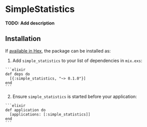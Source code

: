 # SimpleStatistics

**TODO: Add description**

## Installation

If [available in Hex](https://hex.pm/docs/publish), the package can be installed as:

  1. Add `simple_statistics` to your list of dependencies in `mix.exs`:

    ```elixir
    def deps do
      [{:simple_statistics, "~> 0.1.0"}]
    end
    ```

  2. Ensure `simple_statistics` is started before your application:

    ```elixir
    def application do
      [applications: [:simple_statistics]]
    end
    ```

